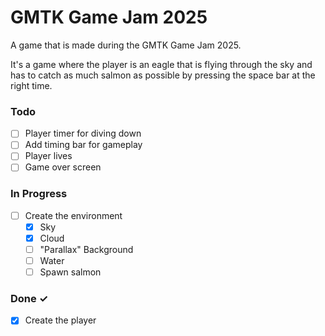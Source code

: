 # GMTK Game Jam 2025

A game that is made during the GMTK Game Jam 2025.

It's a game where the player is an eagle that is flying through the sky and has to catch as much salmon as possible by pressing the space bar at the right time.

### Todo

- [ ] Player timer for diving down
- [ ] Add timing bar for gameplay
- [ ] Player lives
- [ ] Game over screen

### In Progress

- [ ] Create the environment
  - [x] Sky
  - [x] Cloud
  - [ ] "Parallax" Background
  - [ ] Water
  - [ ] Spawn salmon

### Done ✓

- [x] Create the player
